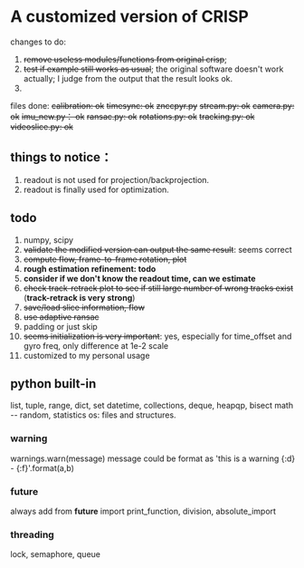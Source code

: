 # A customized version of CRISP



changes to do:

1. ~~remove useless modules/functions from original crisp~~;
2. ~~test if example still works as usual~~; the original software doesn't work actually; I judge
from the output that the result looks ok.
3.


files done:
~~calibration: ok~~
~~timesync: ok~~
~~znccpyr.py~~
~~stream.py: ok~~
~~camera.py: ok~~
~~imu_new.py： ok~~
~~ransac.py: ok~~
~~rotations.py: ok~~
~~tracking.py: ok~~
~~videoslice.py: ok~~

## things to notice：
1. readout is not used for projection/backprojection.
2. readout is finally used for optimization.

## todo
1. numpy, scipy 
2. ~~validate the modified version can output the same result~~: seems correct
3. ~~compute flow, frame-to-frame rotation, plot~~
4. **rough estimation refinement: todo**
5. **consider if we don't know the readout time, can we estimate**
6. ~~check track-retrack plot to see if still large number of wrong tracks exist~~ (**track-retrack is very strong**)
7. ~~save/load slice information, flow~~
8. ~~use adaptive ransac~~
9. padding or just skip
10. ~~seems initialization is very important~~: yes, especially for time_offset and gyro freq, only difference at 1e-2 scale
11. customized to my personal usage

## python built-in
list, tuple, range, dict, set
datetime, collections, deque, heapqp, bisect
math -- random, statistics
os: files and structures.

### warning
warnings.warn(message)
message could be format as
'this is a warning {:d} - {:f}'.format(a,b)

### future
always add
from __future__ import print_function, division, absolute_import

### threading
lock, semaphore, queue
